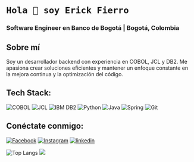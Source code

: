 # `Hola 👋 soy Erick Fierro`

### Software Engineer en Banco de Bogotá | Bogotá, Colombia

## Sobre mí
Soy un desarrollador backend con experiencia en COBOL, JCL y DB2. Me apasiona crear soluciones eficientes y mantener un enfoque constante en la mejora continua y la optimización del código.

## Tech Stack:
![COBOL](https://img.shields.io/badge/COBOL-2C2D72?style=for-the-badge&logo=matrix&logoColor=white)
![JCL](https://img.shields.io/badge/JCL-6DB33F?style=for-the-badge&logo=code&logoColor=white)
![IBM DB2](https://img.shields.io/badge/IBM%20DB2-0033A0?style=for-the-badge&logo=ibm&logoColor=white)
![Python](https://img.shields.io/badge/Python-FFD700?style=for-the-badge&logo=python&logoColor=blue)
![Java](https://img.shields.io/badge/Java-ED8B00?style=for-the-badge&logo=openjdk&logoColor=white)
![Spring](https://img.shields.io/badge/Spring-6DB33F?style=for-the-badge&logo=spring&logoColor=white)
![Git](https://img.shields.io/badge/Git-F05032?style=for-the-badge&logo=git&logoColor=white)

## Conéctate conmigo:
[![Facebook](https://img.shields.io/badge/Facebook-%231877F2.svg?style=for-the-badge&logo=Facebook&logoColor=white)](https://www.facebook.com/erickfierr/)
[![Instagram](https://img.shields.io/badge/Instagram-%23E4405F.svg?style=for-the-badge&logo=Instagram&logoColor=white)](https://www.instagram.com/steven_fierr/) 
[![linkedin](https://img.shields.io/badge/linkedin-0A66C2?style=for-the-badge&logo=linkedin&logoColor=white)](https://linkedin.com/in/erick-stiven-fierro-perdomo)

![Top Langs](https://github-readme-stats.vercel.app/api/top-langs/?username=erickfierro&theme=dark&hide_border=true&include_all_commits=true&count_private=true&layout=compact)
![](https://quotes-github-readme.vercel.app/api?type=horizontal&theme=radical)
